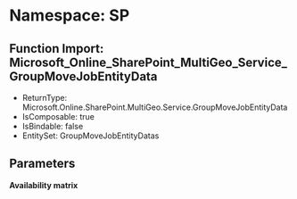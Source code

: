 # Namespace: SP

## Function Import: Microsoft_Online_SharePoint_MultiGeo_Service_GroupMoveJobEntityData

- ReturnType: Microsoft.Online.SharePoint.MultiGeo.Service.GroupMoveJobEntityData
- IsComposable: true
- IsBindable: false
- EntitySet: GroupMoveJobEntityDatas

## Parameters

**Availability matrix**

